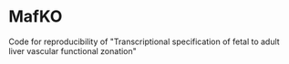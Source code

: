# MafKO
Code for reproducibility of "Transcriptional specification of fetal to adult liver  vascular functional zonation"
